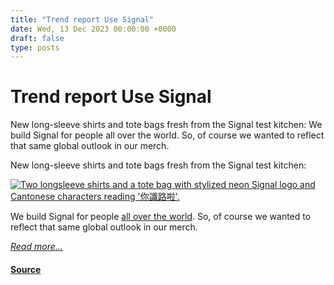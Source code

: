 ```yaml
---
title: "Trend report Use Signal"
date: Wed, 13 Dec 2023 00:00:00 +0000
draft: false
type: posts
---
```

# Trend report Use Signal





 New long-sleeve shirts and tote bags fresh from the Signal test kitchen: We build Signal for people all over the world. So, of course we wanted to reflect that same global outlook in our merch. 

New long-sleeve shirts and tote bags fresh from the Signal test kitchen:

[![Two longsleeve shirts and a tote bag with stylized neon Signal logo and Cantonese characters reading '你識路啦'.](/blog/images/use-signal-header.png)](https://shop.signal.org/)

We build Signal for people [all over the world](/blog/signal-is-for-everyone/). So, of course we wanted to reflect that same global outlook in our merch.

[_Read more..._](https://signal.org/blog/trend-report-use-signal/)

#### [Source](https://signal.org/blog/trend-report-use-signal/)

